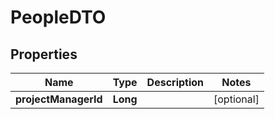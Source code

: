# PeopleDTO

## Properties
Name | Type | Description | Notes
------------ | ------------- | ------------- | -------------
**projectManagerId** | **Long** |  |  [optional]
